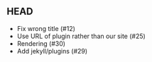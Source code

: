 ## HEAD

  * Fix wrong title (#12)
  * Use URL of plugin rather than our site (#25)
  * Rendering (#30)
  * Add jekyll/plugins (#29)
